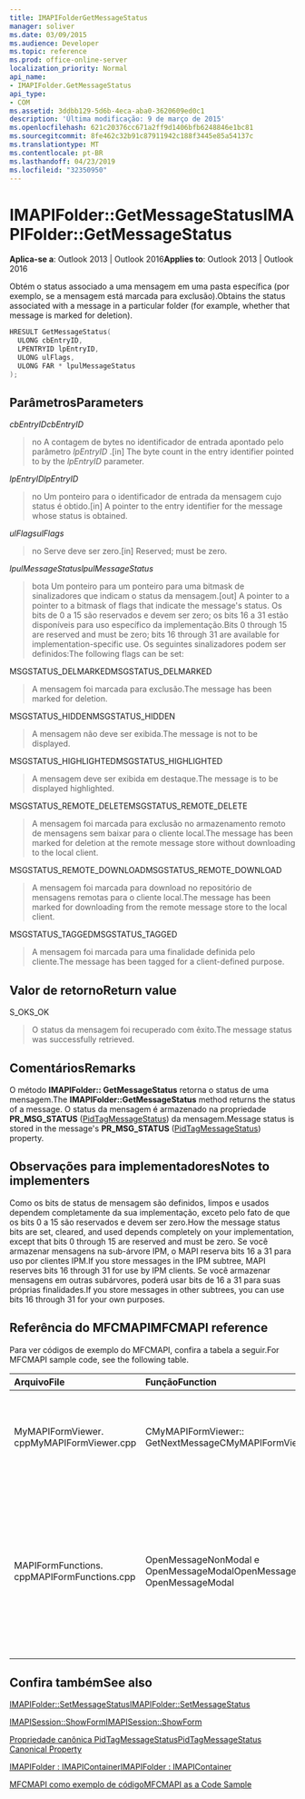 ```yaml
---
title: IMAPIFolderGetMessageStatus
manager: soliver
ms.date: 03/09/2015
ms.audience: Developer
ms.topic: reference
ms.prod: office-online-server
localization_priority: Normal
api_name:
- IMAPIFolder.GetMessageStatus
api_type:
- COM
ms.assetid: 3ddbb129-5d6b-4eca-aba0-3620609ed0c1
description: 'Última modificação: 9 de março de 2015'
ms.openlocfilehash: 621c20376cc671a2ff9d1406bfb6248846e1bc81
ms.sourcegitcommit: 8fe462c32b91c87911942c188f3445e85a54137c
ms.translationtype: MT
ms.contentlocale: pt-BR
ms.lasthandoff: 04/23/2019
ms.locfileid: "32350950"
---
```

# <a name="imapifoldergetmessagestatus"></a><span data-ttu-id="0fc91-103">IMAPIFolder::GetMessageStatus</span><span class="sxs-lookup"><span data-stu-id="0fc91-103">IMAPIFolder::GetMessageStatus</span></span>

  
  
<span data-ttu-id="0fc91-104">**Aplica-se a**: Outlook 2013 | Outlook 2016</span><span class="sxs-lookup"><span data-stu-id="0fc91-104">**Applies to**: Outlook 2013 | Outlook 2016</span></span> 
  
<span data-ttu-id="0fc91-105">Obtém o status associado a uma mensagem em uma pasta específica (por exemplo, se a mensagem está marcada para exclusão).</span><span class="sxs-lookup"><span data-stu-id="0fc91-105">Obtains the status associated with a message in a particular folder (for example, whether that message is marked for deletion).</span></span>
  
```cpp
HRESULT GetMessageStatus(
  ULONG cbEntryID,
  LPENTRYID lpEntryID,
  ULONG ulFlags,
  ULONG FAR * lpulMessageStatus
);
```

## <a name="parameters"></a><span data-ttu-id="0fc91-106">Parâmetros</span><span class="sxs-lookup"><span data-stu-id="0fc91-106">Parameters</span></span>

 <span data-ttu-id="0fc91-107">_cbEntryID_</span><span class="sxs-lookup"><span data-stu-id="0fc91-107">_cbEntryID_</span></span>
  
> <span data-ttu-id="0fc91-108">no A contagem de bytes no identificador de entrada apontado pelo parâmetro _lpEntryID_ .</span><span class="sxs-lookup"><span data-stu-id="0fc91-108">[in] The byte count in the entry identifier pointed to by the  _lpEntryID_ parameter.</span></span> 
    
 <span data-ttu-id="0fc91-109">_lpEntryID_</span><span class="sxs-lookup"><span data-stu-id="0fc91-109">_lpEntryID_</span></span>
  
> <span data-ttu-id="0fc91-110">no Um ponteiro para o identificador de entrada da mensagem cujo status é obtido.</span><span class="sxs-lookup"><span data-stu-id="0fc91-110">[in] A pointer to the entry identifier for the message whose status is obtained.</span></span>
    
 <span data-ttu-id="0fc91-111">_ulFlags_</span><span class="sxs-lookup"><span data-stu-id="0fc91-111">_ulFlags_</span></span>
  
> <span data-ttu-id="0fc91-112">no Serve deve ser zero.</span><span class="sxs-lookup"><span data-stu-id="0fc91-112">[in] Reserved; must be zero.</span></span>
    
 <span data-ttu-id="0fc91-113">_lpulMessageStatus_</span><span class="sxs-lookup"><span data-stu-id="0fc91-113">_lpulMessageStatus_</span></span>
  
> <span data-ttu-id="0fc91-114">bota Um ponteiro para um ponteiro para uma bitmask de sinalizadores que indicam o status da mensagem.</span><span class="sxs-lookup"><span data-stu-id="0fc91-114">[out] A pointer to a pointer to a bitmask of flags that indicate the message's status.</span></span> <span data-ttu-id="0fc91-115">Os bits de 0 a 15 são reservados e devem ser zero; os bits 16 a 31 estão disponíveis para uso específico da implementação.</span><span class="sxs-lookup"><span data-stu-id="0fc91-115">Bits 0 through 15 are reserved and must be zero; bits 16 through 31 are available for implementation-specific use.</span></span> <span data-ttu-id="0fc91-116">Os seguintes sinalizadores podem ser definidos:</span><span class="sxs-lookup"><span data-stu-id="0fc91-116">The following flags can be set:</span></span>
    
<span data-ttu-id="0fc91-117">MSGSTATUS_DELMARKED</span><span class="sxs-lookup"><span data-stu-id="0fc91-117">MSGSTATUS_DELMARKED</span></span> 
  
> <span data-ttu-id="0fc91-118">A mensagem foi marcada para exclusão.</span><span class="sxs-lookup"><span data-stu-id="0fc91-118">The message has been marked for deletion.</span></span>
    
<span data-ttu-id="0fc91-119">MSGSTATUS_HIDDEN</span><span class="sxs-lookup"><span data-stu-id="0fc91-119">MSGSTATUS_HIDDEN</span></span> 
  
> <span data-ttu-id="0fc91-120">A mensagem não deve ser exibida.</span><span class="sxs-lookup"><span data-stu-id="0fc91-120">The message is not to be displayed.</span></span> 
    
<span data-ttu-id="0fc91-121">MSGSTATUS_HIGHLIGHTED</span><span class="sxs-lookup"><span data-stu-id="0fc91-121">MSGSTATUS_HIGHLIGHTED</span></span> 
  
> <span data-ttu-id="0fc91-122">A mensagem deve ser exibida em destaque.</span><span class="sxs-lookup"><span data-stu-id="0fc91-122">The message is to be displayed highlighted.</span></span>
    
<span data-ttu-id="0fc91-123">MSGSTATUS_REMOTE_DELETE</span><span class="sxs-lookup"><span data-stu-id="0fc91-123">MSGSTATUS_REMOTE_DELETE</span></span> 
  
> <span data-ttu-id="0fc91-124">A mensagem foi marcada para exclusão no armazenamento remoto de mensagens sem baixar para o cliente local.</span><span class="sxs-lookup"><span data-stu-id="0fc91-124">The message has been marked for deletion at the remote message store without downloading to the local client.</span></span>
    
<span data-ttu-id="0fc91-125">MSGSTATUS_REMOTE_DOWNLOAD</span><span class="sxs-lookup"><span data-stu-id="0fc91-125">MSGSTATUS_REMOTE_DOWNLOAD</span></span> 
  
> <span data-ttu-id="0fc91-126">A mensagem foi marcada para download no repositório de mensagens remotas para o cliente local.</span><span class="sxs-lookup"><span data-stu-id="0fc91-126">The message has been marked for downloading from the remote message store to the local client.</span></span>
    
<span data-ttu-id="0fc91-127">MSGSTATUS_TAGGED</span><span class="sxs-lookup"><span data-stu-id="0fc91-127">MSGSTATUS_TAGGED</span></span> 
  
> <span data-ttu-id="0fc91-128">A mensagem foi marcada para uma finalidade definida pelo cliente.</span><span class="sxs-lookup"><span data-stu-id="0fc91-128">The message has been tagged for a client-defined purpose.</span></span>
    
## <a name="return-value"></a><span data-ttu-id="0fc91-129">Valor de retorno</span><span class="sxs-lookup"><span data-stu-id="0fc91-129">Return value</span></span>

<span data-ttu-id="0fc91-130">S_OK</span><span class="sxs-lookup"><span data-stu-id="0fc91-130">S_OK</span></span> 
  
> <span data-ttu-id="0fc91-131">O status da mensagem foi recuperado com êxito.</span><span class="sxs-lookup"><span data-stu-id="0fc91-131">The message status was successfully retrieved.</span></span>
    
## <a name="remarks"></a><span data-ttu-id="0fc91-132">Comentários</span><span class="sxs-lookup"><span data-stu-id="0fc91-132">Remarks</span></span>

<span data-ttu-id="0fc91-133">O método **IMAPIFolder:: GetMessageStatus** retorna o status de uma mensagem.</span><span class="sxs-lookup"><span data-stu-id="0fc91-133">The **IMAPIFolder::GetMessageStatus** method returns the status of a message.</span></span> <span data-ttu-id="0fc91-134">O status da mensagem é armazenado na propriedade **PR_MSG_STATUS** ([PidTagMessageStatus](pidtagmessagestatus-canonical-property.md)) da mensagem.</span><span class="sxs-lookup"><span data-stu-id="0fc91-134">Message status is stored in the message's **PR_MSG_STATUS** ([PidTagMessageStatus](pidtagmessagestatus-canonical-property.md)) property.</span></span> 
  
## <a name="notes-to-implementers"></a><span data-ttu-id="0fc91-135">Observações para implementadores</span><span class="sxs-lookup"><span data-stu-id="0fc91-135">Notes to implementers</span></span>

<span data-ttu-id="0fc91-136">Como os bits de status de mensagem são definidos, limpos e usados dependem completamente da sua implementação, exceto pelo fato de que os bits 0 a 15 são reservados e devem ser zero.</span><span class="sxs-lookup"><span data-stu-id="0fc91-136">How the message status bits are set, cleared, and used depends completely on your implementation, except that bits 0 through 15 are reserved and must be zero.</span></span> <span data-ttu-id="0fc91-137">Se você armazenar mensagens na sub-árvore IPM, o MAPI reserva bits 16 a 31 para uso por clientes IPM.</span><span class="sxs-lookup"><span data-stu-id="0fc91-137">If you store messages in the IPM subtree, MAPI reserves bits 16 through 31 for use by IPM clients.</span></span> <span data-ttu-id="0fc91-138">Se você armazenar mensagens em outras subárvores, poderá usar bits de 16 a 31 para suas próprias finalidades.</span><span class="sxs-lookup"><span data-stu-id="0fc91-138">If you store messages in other subtrees, you can use bits 16 through 31 for your own purposes.</span></span>
  
## <a name="mfcmapi-reference"></a><span data-ttu-id="0fc91-139">Referência do MFCMAPI</span><span class="sxs-lookup"><span data-stu-id="0fc91-139">MFCMAPI reference</span></span>

<span data-ttu-id="0fc91-140">Para ver códigos de exemplo do MFCMAPI, confira a tabela a seguir.</span><span class="sxs-lookup"><span data-stu-id="0fc91-140">For MFCMAPI sample code, see the following table.</span></span>
  
|<span data-ttu-id="0fc91-141">**Arquivo**</span><span class="sxs-lookup"><span data-stu-id="0fc91-141">**File**</span></span>|<span data-ttu-id="0fc91-142">**Função**</span><span class="sxs-lookup"><span data-stu-id="0fc91-142">**Function**</span></span>|<span data-ttu-id="0fc91-143">**Comentário**</span><span class="sxs-lookup"><span data-stu-id="0fc91-143">**Comment**</span></span>|
|:-----|:-----|:-----|
|<span data-ttu-id="0fc91-144">MyMAPIFormViewer. cpp</span><span class="sxs-lookup"><span data-stu-id="0fc91-144">MyMAPIFormViewer.cpp</span></span>  <br/> |<span data-ttu-id="0fc91-145">CMyMAPIFormViewer:: GetNextMessage</span><span class="sxs-lookup"><span data-stu-id="0fc91-145">CMyMAPIFormViewer::GetNextMessage</span></span>  <br/> |<span data-ttu-id="0fc91-146">MFCMAPI usa o método **IMAPIFolder:: GetMessageStatus** para obter o status da próxima mensagem a ser exibida.</span><span class="sxs-lookup"><span data-stu-id="0fc91-146">MFCMAPI uses the **IMAPIFolder::GetMessageStatus** method to get the status of the next message to be displayed.</span></span>  <br/> |
|<span data-ttu-id="0fc91-147">MAPIFormFunctions. cpp</span><span class="sxs-lookup"><span data-stu-id="0fc91-147">MAPIFormFunctions.cpp</span></span>  <br/> |<span data-ttu-id="0fc91-148">OpenMessageNonModal e OpenMessageModal</span><span class="sxs-lookup"><span data-stu-id="0fc91-148">OpenMessageNonModal and OpenMessageModal</span></span>  <br/> |<span data-ttu-id="0fc91-149">MFCMAPI usa o método **IMAPIFolder:: GetMessageStatus** para obter o status da mensagem a ser exibida para passar para o Visualizador de formulários, que é CMyMAPIFormViewer ou [IMAPISession:: formulário](imapisession-showform.md).</span><span class="sxs-lookup"><span data-stu-id="0fc91-149">MFCMAPI uses the **IMAPIFolder::GetMessageStatus** method to get the status of the message to be displayed to pass to the form viewer, which is either CMyMAPIFormViewer or [IMAPISession::ShowForm](imapisession-showform.md).</span></span>  <br/> |
   
## <a name="see-also"></a><span data-ttu-id="0fc91-150">Confira também</span><span class="sxs-lookup"><span data-stu-id="0fc91-150">See also</span></span>



[<span data-ttu-id="0fc91-151">IMAPIFolder::SetMessageStatus</span><span class="sxs-lookup"><span data-stu-id="0fc91-151">IMAPIFolder::SetMessageStatus</span></span>](imapifolder-setmessagestatus.md)
  
[<span data-ttu-id="0fc91-152">IMAPISession::ShowForm</span><span class="sxs-lookup"><span data-stu-id="0fc91-152">IMAPISession::ShowForm</span></span>](imapisession-showform.md)
  
[<span data-ttu-id="0fc91-153">Propriedade canônica PidTagMessageStatus</span><span class="sxs-lookup"><span data-stu-id="0fc91-153">PidTagMessageStatus Canonical Property</span></span>](pidtagmessagestatus-canonical-property.md)
  
[<span data-ttu-id="0fc91-154">IMAPIFolder : IMAPIContainer</span><span class="sxs-lookup"><span data-stu-id="0fc91-154">IMAPIFolder : IMAPIContainer</span></span>](imapifolderimapicontainer.md)


[<span data-ttu-id="0fc91-155">MFCMAPI como exemplo de código</span><span class="sxs-lookup"><span data-stu-id="0fc91-155">MFCMAPI as a Code Sample</span></span>](mfcmapi-as-a-code-sample.md)

